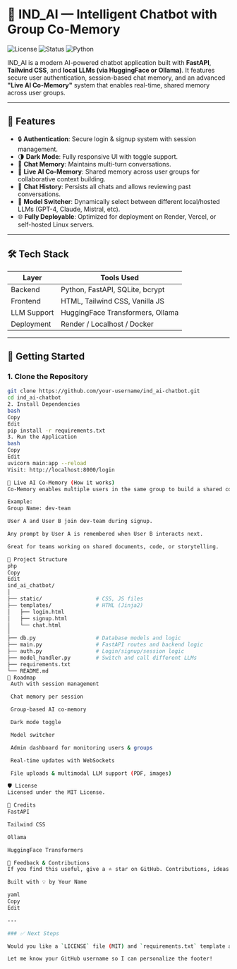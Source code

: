 # 🤖 IND_AI — Intelligent Chatbot with Group Co-Memory

![License](https://img.shields.io/badge/license-MIT-green)
![Status](https://img.shields.io/badge/status-active-brightgreen)
![Python](https://img.shields.io/badge/Python-3.10+-blue)

IND_AI is a modern AI-powered chatbot application built with **FastAPI**, **Tailwind CSS**, and **local LLMs (via HuggingFace or Ollama)**. It features secure user authentication, session-based chat memory, and an advanced **"Live AI Co-Memory"** system that enables real-time, shared memory across user groups.

---

## 🌟 Features

- 🔒 **Authentication**: Secure login & signup system with session management.
- 🌗 **Dark Mode**: Fully responsive UI with toggle support.
- 🧠 **Chat Memory**: Maintains multi-turn conversations.
- 👥 **Live AI Co-Memory**: Shared memory across user groups for collaborative context building.
- 🧾 **Chat History**: Persists all chats and allows reviewing past conversations.
- 🧬 **Model Switcher**: Dynamically select between different local/hosted LLMs (GPT-4, Claude, Mistral, etc).
- 🌐 **Fully Deployable**: Optimized for deployment on Render, Vercel, or self-hosted Linux servers.

---

## 🛠️ Tech Stack

| Layer       | Tools Used                          |
|-------------|-------------------------------------|
| Backend     | Python, FastAPI, SQLite, bcrypt     |
| Frontend    | HTML, Tailwind CSS, Vanilla JS      |
| LLM Support | HuggingFace Transformers, Ollama    |
| Deployment  | Render / Localhost / Docker         |

---

## 🚀 Getting Started

### 1. Clone the Repository

```bash
git clone https://github.com/your-username/ind_ai-chatbot.git
cd ind_ai-chatbot
2. Install Dependencies
bash
Copy
Edit
pip install -r requirements.txt
3. Run the Application
bash
Copy
Edit
uvicorn main:app --reload
Visit: http://localhost:8000/login

🧠 Live AI Co-Memory (How it works)
Co-Memory enables multiple users in the same group to build a shared context. Each message from any member updates the memory visible to the group, enabling collaborative interactions with the AI.

Example:
Group Name: dev-team

User A and User B join dev-team during signup.

Any prompt by User A is remembered when User B interacts next.

Great for teams working on shared documents, code, or storytelling.

📁 Project Structure
php
Copy
Edit
ind_ai_chatbot/
│
├── static/                 # CSS, JS files
├── templates/              # HTML (Jinja2)
│   ├── login.html
│   ├── signup.html
│   └── chat.html
│
├── db.py                   # Database models and logic
├── main.py                 # FastAPI routes and backend logic
├── auth.py                 # Login/signup/session logic
├── model_handler.py        # Switch and call different LLMs
├── requirements.txt
└── README.md
🧩 Roadmap
 Auth with session management

 Chat memory per session

 Group-based AI co-memory

 Dark mode toggle

 Model switcher

 Admin dashboard for monitoring users & groups

 Real-time updates with WebSockets

 File uploads & multimodal LLM support (PDF, images)

🛡️ License
Licensed under the MIT License.

🙌 Credits
FastAPI

Tailwind CSS

Ollama

HuggingFace Transformers

💬 Feedback & Contributions
If you find this useful, give a ⭐ star on GitHub. Contributions, ideas, and improvements are always welcome! Fork and create a PR.

Built with 💡 by Your Name

yaml
Copy
Edit

---

### ✅ Next Steps

Would you like a `LICENSE` file (MIT) and `requirements.txt` template as well?

Let me know your GitHub username so I can personalize the footer!
